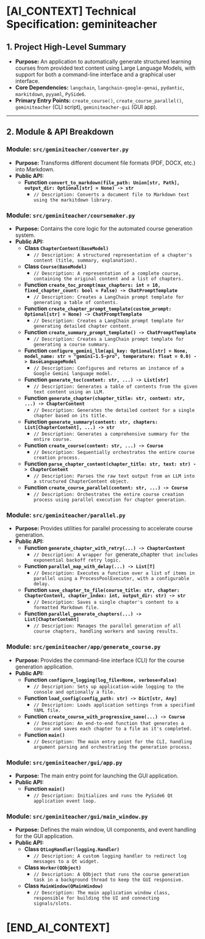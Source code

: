 # [AI_CONTEXT] Technical Specification: geminiteacher

## 1. Project High-Level Summary

* **Purpose:** An application to automatically generate structured learning courses from provided text content using Large Language Models, with support for both a command-line interface and a graphical user interface.
* **Core Dependencies:** `langchain`, `langchain-google-genai`, `pydantic`, `markitdown`, `pyyaml`, `PySide6`.
* **Primary Entry Points:** `create_course()`, `create_course_parallel()`, `geminiteacher` (CLI script), `geminiteacher-gui` (GUI app).

---

## 2. Module & API Breakdown

### Module: `src/geminiteacher/converter.py`

* **Purpose:** Transforms different document file formats (PDF, DOCX, etc.) into Markdown.
* **Public API:**
    * **Function `convert_to_markdown(file_path: Union[str, Path], output_dir: Optional[str] = None) -> str`**
        * `// Description: Converts a document file to Markdown text using the markitdown library.`

### Module: `src/geminiteacher/coursemaker.py`

* **Purpose:** Contains the core logic for the automated course generation system.
* **Public API:**
    * **Class `ChapterContent(BaseModel)`**
        * `// Description: A structured representation of a chapter's content (title, summary, explanation).`
    * **Class `Course(BaseModel)`**
        * `// Description: A representation of a complete course, containing the original content and a list of chapters.`
    * **Function `create_toc_prompt(max_chapters: int = 10, fixed_chapter_count: bool = False) -> ChatPromptTemplate`**
        * `// Description: Creates a LangChain prompt template for generating a table of contents.`
    * **Function `create_chapter_prompt_template(custom_prompt: Optional[str] = None) -> ChatPromptTemplate`**
        * `// Description: Creates a LangChain prompt template for generating detailed chapter content.`
    * **Function `create_summary_prompt_template() -> ChatPromptTemplate`**
        * `// Description: Creates a LangChain prompt template for generating a course summary.`
    * **Function `configure_gemini_llm(api_key: Optional[str] = None, model_name: str = "gemini-1.5-pro", temperature: float = 0.0) -> BaseLanguageModel`**
        * `// Description: Configures and returns an instance of a Google Gemini language model.`
    * **Function `generate_toc(content: str, ...) -> List[str]`**
        * `// Description: Generates a table of contents from the given text content using an LLM.`
    * **Function `generate_chapter(chapter_title: str, content: str, ...) -> ChapterContent`**
        * `// Description: Generates the detailed content for a single chapter based on its title.`
    * **Function `generate_summary(content: str, chapters: List[ChapterContent], ...) -> str`**
        * `// Description: Generates a comprehensive summary for the entire course.`
    * **Function `create_course(content: str, ...) -> Course`**
        * `// Description: Sequentially orchestrates the entire course creation process.`
    * **Function `parse_chapter_content(chapter_title: str, text: str) -> ChapterContent`**
        * `// Description: Parses the raw text output from an LLM into a structured ChapterContent object.`
    * **Function `create_course_parallel(content: str, ...) -> Course`**
        * `// Description: Orchestrates the entire course creation process using parallel execution for chapter generation.`

### Module: `src/geminiteacher/parallel.py`

* **Purpose:** Provides utilities for parallel processing to accelerate course generation.
* **Public API:**
    * **Function `generate_chapter_with_retry(...) -> ChapterContent`**
        * `// Description: A wrapper for `generate_chapter` that includes exponential backoff retry logic.`
    * **Function `parallel_map_with_delay(...) -> List[T]`**
        * `// Description: Executes a function over a list of items in parallel using a ProcessPoolExecutor, with a configurable delay.`
    * **Function `save_chapter_to_file(course_title: str, chapter: ChapterContent, chapter_index: int, output_dir: str) -> str`**
        * `// Description: Saves a single chapter's content to a formatted Markdown file.`
    * **Function `parallel_generate_chapters(...) -> List[ChapterContent]`**
        * `// Description: Manages the parallel generation of all course chapters, handling workers and saving results.`

### Module: `src/geminiteacher/app/generate_course.py`

* **Purpose:** Provides the command-line interface (CLI) for the course generation application.
* **Public API:**
    * **Function `configure_logging(log_file=None, verbose=False)`**
        * `// Description: Sets up application-wide logging to the console and optionally a file.`
    * **Function `load_config(config_path: str) -> Dict[str, Any]`**
        * `// Description: Loads application settings from a specified YAML file.`
    * **Function `create_course_with_progressive_save(...) -> Course`**
        * `// Description: An end-to-end function that generates a course and saves each chapter to a file as it's completed.`
    * **Function `main()`**
        * `// Description: The main entry point for the CLI, handling argument parsing and orchestrating the generation process.`

### Module: `src/geminiteacher/gui/app.py`

* **Purpose:** The main entry point for launching the GUI application.
* **Public API:**
    * **Function `main()`**
        * `// Description: Initializes and runs the PySide6 Qt application event loop.`

### Module: `src/geminiteacher/gui/main_window.py`

* **Purpose:** Defines the main window, UI components, and event handling for the GUI application.
* **Public API:**
    * **Class `QtLogHandler(logging.Handler)`**
        * `// Description: A custom logging handler to redirect log messages to a Qt widget.`
    * **Class `Worker(QObject)`**
        * `// Description: A QObject that runs the course generation task in a background thread to keep the GUI responsive.`
    * **Class `MainWindow(QMainWindow)`**
        * `// Description: The main application window class, responsible for building the UI and connecting signals/slots.`

# [END_AI_CONTEXT]